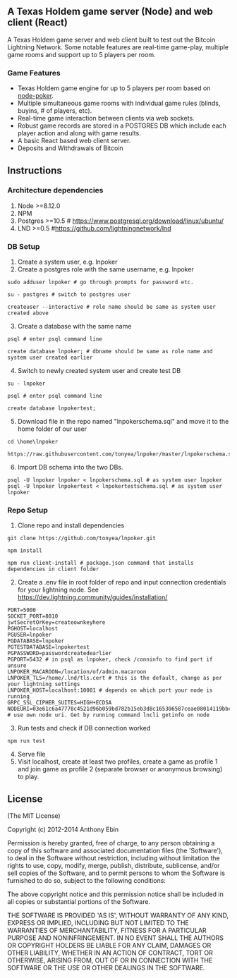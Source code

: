 ## A Texas Holdem game server (Node) and web client (React)

A Texas Holdem game server and web client built to test out the Bitcoin Lightning Network. Some notable features
are real-time game-play, multiple game rooms and support up to 5 players per room.

### Game Features

- Texas Holdem game engine for up to 5 players per room based on [node-poker](https://github.com/mjhbell/node-poker).
- Multiple simultaneous game rooms with individual game rules (blinds, buyins, # of players, etc).
- Real-time game interaction between clients via web sockets.
- Robust game records are stored in a POSTGRES DB which include each player action and along with game results.
- A basic React based web client server.
- Deposits and Withdrawals of Bitcoin

## Instructions

### Architecture dependencies

1. Node >=8.12.0
2. NPM
3. Postgres >=10.5 # https://www.postgresql.org/download/linux/ubuntu/
4. LND >=0.5 #https://github.com/lightningnetwork/lnd

### DB Setup

1. Create a system user, e.g. lnpoker
2. Create a postgres role with the same username, e.g. lnpoker

```
sudo adduser lnpoker # go through prompts for password etc.

su - postgres # switch to postgres user

createuser --interactive # role name should be same as system user created above

```

3. Create a database with the same name

```
psql # enter psql command line

create database lnpoker; # dbname should be same as role name and system user created earlier

```

4. Switch to newly created system user and create test DB

```
su - lnpoker

psql # enter psql command line

create database lnpokertest;
```

5. Download file in the repo named "lnpokerschema.sql" and move it to the home folder of our user

```
cd \home\lnpoker

https://raw.githubusercontent.com/tonyea/lnpoker/master/lnpokerschema.sql
```

6. Import DB schema into the two DBs.

```
psql -U lnpoker lnpoker < lnpokerschema.sql # as system user lnpoker
psql -U lnpoker lnpokertest < lnpokertestschema.sql # as system user lnpoker
```

### Repo Setup

1. Clone repo and install dependencies

```
git clone https://github.com/tonyea/lnpoker.git

npm install

npm run client-install # package.json command that installs dependencies in client folder
```

2. Create a .env file in root folder of repo and input connection credentials for your lightning node. See https://dev.lightning.community/guides/installation/

```
PORT=5000
SOCKET_PORT=8010
jwtSecretOrKey=createownkeyhere
PGHOST=localhost
PGUSER=lnpoker
PGDATABASE=lnpoker
PGTESTDATABASE=lnpokertest
PGPASSWORD=passwordcreatedearlier
PGPORT=5432 # in psql as lnpoker, check /conninfo to find port if unsure
LNPOKER_MACAROON=/location/of/admin.macaroon
LNPOKER_TLS=/home/.lnd/tls.cert # this is the default, change as per your lightning settings
LNPOKER_HOST=localhost:10001 # depends on which port your node is running
GRPC_SSL_CIPHER_SUITES=HIGH+ECDSA
NODEURI=03e61c6a47778c4521d96b059bd782b15eb3d8c165306587ceae08014119bbc4cc@localhost:10011 # use own node uri. Get by running command lncli getinfo on node
```

3. Run tests and check if DB connection worked

```
npm run test
```

4. Serve file
5. Visit localhost, create at least two profiles, create a game as profile 1 and join game as profile 2 (separate browser or anonymous browsing) to play.

## License

(The MIT License)

Copyright (c) 2012-2014 Anthony Ebin

Permission is hereby granted, free of charge, to any person obtaining
a copy of this software and associated documentation files (the
'Software'), to deal in the Software without restriction, including
without limitation the rights to use, copy, modify, merge, publish,
distribute, sublicense, and/or sell copies of the Software, and to
permit persons to whom the Software is furnished to do so, subject to
the following conditions:

The above copyright notice and this permission notice shall be
included in all copies or substantial portions of the Software.

THE SOFTWARE IS PROVIDED 'AS IS', WITHOUT WARRANTY OF ANY KIND,
EXPRESS OR IMPLIED, INCLUDING BUT NOT LIMITED TO THE WARRANTIES OF
MERCHANTABILITY, FITNESS FOR A PARTICULAR PURPOSE AND NONINFRINGEMENT.
IN NO EVENT SHALL THE AUTHORS OR COPYRIGHT HOLDERS BE LIABLE FOR ANY
CLAIM, DAMAGES OR OTHER LIABILITY, WHETHER IN AN ACTION OF CONTRACT,
TORT OR OTHERWISE, ARISING FROM, OUT OF OR IN CONNECTION WITH THE
SOFTWARE OR THE USE OR OTHER DEALINGS IN THE SOFTWARE.
